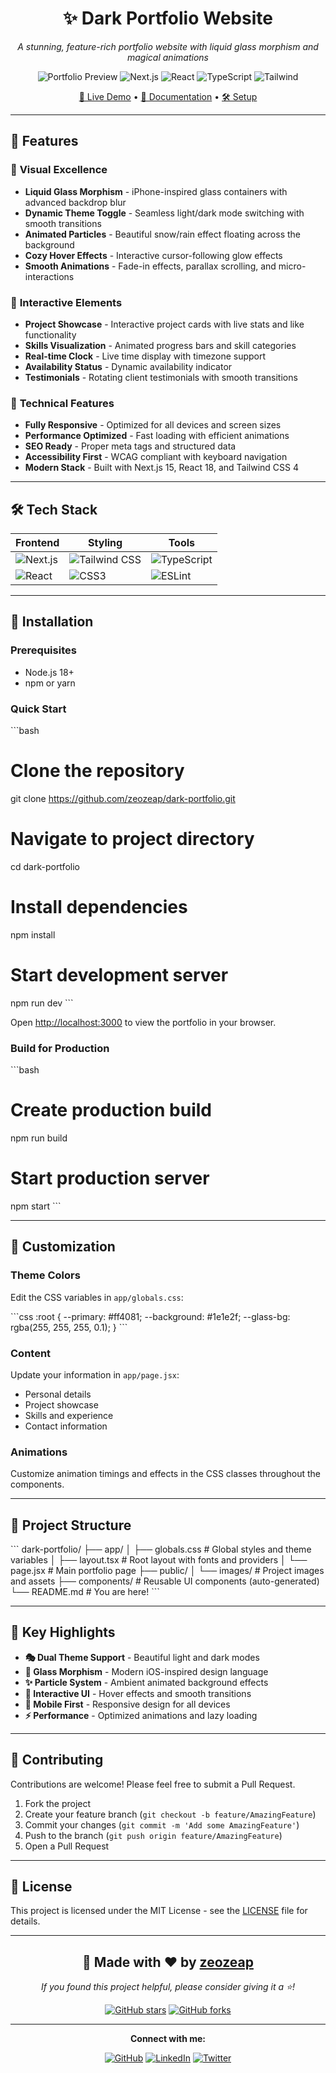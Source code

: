 <div align="center">

# ✨ Dark Portfolio Website

*A stunning, feature-rich portfolio website with liquid glass morphism and magical animations*

![Portfolio Preview](https://img.shields.io/badge/Status-Live-brightgreen?style=for-the-badge)
![Next.js](https://img.shields.io/badge/Next.js-15-black?style=for-the-badge&logo=next.js)
![React](https://img.shields.io/badge/React-18-blue?style=for-the-badge&logo=react)
![TypeScript](https://img.shields.io/badge/TypeScript-5-blue?style=for-the-badge&logo=typescript)
![Tailwind](https://img.shields.io/badge/Tailwind-4-38bdf8?style=for-the-badge&logo=tailwind-css)

[🚀 Live Demo](#) • [📖 Documentation](#features) • [🛠️ Setup](#installation)

</div>

---

## 🌟 Features

### 🎨 **Visual Excellence**
- **Liquid Glass Morphism** - iPhone-inspired glass containers with advanced backdrop blur
- **Dynamic Theme Toggle** - Seamless light/dark mode switching with smooth transitions
- **Animated Particles** - Beautiful snow/rain effect floating across the background
- **Cozy Hover Effects** - Interactive cursor-following glow effects
- **Smooth Animations** - Fade-in effects, parallax scrolling, and micro-interactions

### 🚀 **Interactive Elements**
- **Project Showcase** - Interactive project cards with live stats and like functionality
- **Skills Visualization** - Animated progress bars and skill categories
- **Real-time Clock** - Live time display with timezone support
- **Availability Status** - Dynamic availability indicator
- **Testimonials** - Rotating client testimonials with smooth transitions

### 📱 **Technical Features**
- **Fully Responsive** - Optimized for all devices and screen sizes
- **Performance Optimized** - Fast loading with efficient animations
- **SEO Ready** - Proper meta tags and structured data
- **Accessibility First** - WCAG compliant with keyboard navigation
- **Modern Stack** - Built with Next.js 15, React 18, and Tailwind CSS 4

---

## 🛠️ Tech Stack

<div align="center">

| Frontend | Styling | Tools |
|----------|---------|-------|
| ![Next.js](https://img.shields.io/badge/Next.js-000000?style=flat&logo=next.js&logoColor=white) | ![Tailwind CSS](https://img.shields.io/badge/Tailwind_CSS-38B2AC?style=flat&logo=tailwind-css&logoColor=white) | ![TypeScript](https://img.shields.io/badge/TypeScript-007ACC?style=flat&logo=typescript&logoColor=white) |
| ![React](https://img.shields.io/badge/React-20232A?style=flat&logo=react&logoColor=61DAFB) | ![CSS3](https://img.shields.io/badge/CSS3-1572B6?style=flat&logo=css3&logoColor=white) | ![ESLint](https://img.shields.io/badge/ESLint-4B3263?style=flat&logo=eslint&logoColor=white) |

</div>

---

## 🚀 Installation

### Prerequisites
- Node.js 18+ 
- npm or yarn

### Quick Start

\`\`\`bash
# Clone the repository
git clone https://github.com/zeozeap/dark-portfolio.git

# Navigate to project directory
cd dark-portfolio

# Install dependencies
npm install

# Start development server
npm run dev
\`\`\`

Open [http://localhost:3000](http://localhost:3000) to view the portfolio in your browser.

### Build for Production

\`\`\`bash
# Create production build
npm run build

# Start production server
npm start
\`\`\`

---

## 🎨 Customization

### Theme Colors
Edit the CSS variables in `app/globals.css`:

\`\`\`css
:root {
  --primary: #ff4081;
  --background: #1e1e2f;
  --glass-bg: rgba(255, 255, 255, 0.1);
}
\`\`\`

### Content
Update your information in `app/page.jsx`:
- Personal details
- Project showcase
- Skills and experience
- Contact information

### Animations
Customize animation timings and effects in the CSS classes throughout the components.

---

## 📁 Project Structure

\`\`\`
dark-portfolio/
├── app/
│   ├── globals.css          # Global styles and theme variables
│   ├── layout.tsx           # Root layout with fonts and providers
│   └── page.jsx            # Main portfolio page
├── public/
│   └── images/             # Project images and assets
├── components/             # Reusable UI components (auto-generated)
└── README.md              # You are here!
\`\`\`

---

## 🌟 Key Highlights

- **🎭 Dual Theme Support** - Beautiful light and dark modes
- **💎 Glass Morphism** - Modern iOS-inspired design language  
- **✨ Particle System** - Ambient animated background effects
- **🎯 Interactive UI** - Hover effects and smooth transitions
- **📱 Mobile First** - Responsive design for all devices
- **⚡ Performance** - Optimized animations and lazy loading

---

## 🤝 Contributing

Contributions are welcome! Please feel free to submit a Pull Request.

1. Fork the project
2. Create your feature branch (`git checkout -b feature/AmazingFeature`)
3. Commit your changes (`git commit -m 'Add some AmazingFeature'`)
4. Push to the branch (`git push origin feature/AmazingFeature`)
5. Open a Pull Request

---

## 📄 License

This project is licensed under the MIT License - see the [LICENSE](LICENSE) file for details.

---

<div align="center">

## 💫 Made with ❤️ by [zeozeap](https://github.com/zeozeap)

*If you found this project helpful, please consider giving it a ⭐!*

[![GitHub stars](https://img.shields.io/github/stars/zeozeap/dark-portfolio?style=social)](https://github.com/zeozeap/dark-portfolio/stargazers)
[![GitHub forks](https://img.shields.io/github/forks/zeozeap/dark-portfolio?style=social)](https://github.com/zeozeap/dark-portfolio/network)

---

**Connect with me:**

[![GitHub](https://img.shields.io/badge/GitHub-100000?style=for-the-badge&logo=github&logoColor=white)](https://github.com/zeozeap)
[![LinkedIn](https://img.shields.io/badge/LinkedIn-0077B5?style=for-the-badge&logo=linkedin&logoColor=white)](#)
[![Twitter](https://img.shields.io/badge/Twitter-1DA1F2?style=for-the-badge&logo=twitter&logoColor=white)](#)

</div>
